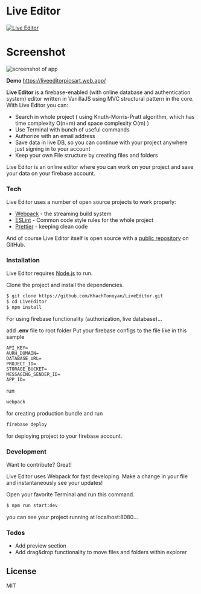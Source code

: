 # Live Editor
[![Live Editor](https://img.techpowerup.org/200803/picsart-08-03-06-30-17.png)](https://liveeditorpicsart.web.app/)

# Screenshot
![screenshot of app](https://img.techpowerup.org/200803/selection-722.png)

**Demo** https://liveeditorpicsart.web.app/

**Live Editor** is a firebase-enabled (with online database and authentication system) editor written in VanillaJS using MVC structural pattern in the core.
With Live Editor you can:
  - Search in whole project ( using Knuth-Morris-Pratt algorithm, which has time complexity O(n+m) and space complexity O(m) )
  - Use Terminal with bunch of useful commands
  - Authorize with an email address
  - Save data in live DB, so you can continue with your project anywhere just signing in to your account
  - Keep your own File structure by creating files and folders

Live Editor is an online editor where you can work on your project and save your data on your firebase account.

### Tech

Live Editor uses a number of open source projects to work properly:

* [Webpack] - the streaming build system
* [ESLint] - Common code style rules for the whole project
* [Prettier] - keeping clean code

And of course Live Editor itself is open source with a [public repository][dill]
 on GitHub.

### Installation

Live Editor requires [Node.js](https://nodejs.org/) to run.

Clone the project and install the dependencies.

```sh
$ git clone https://github.com/KhachTonoyan/LiveEditor.git
$ cd LiveEditor
$ npm install
```



For using firebase functionality (authorization, live database)...

add **.env** file to root folder
Put your firebase configs to the file like in this sample
```
API_KEY=
AURH_DOMAIN= 
DATABASE_URL= 
PROJECT_ID= 
STORAGE_BUCKET= 
MESSAGING_SENDER_ID= 
APP_ID=
```

run 
```sh
webpack
```
for creating production bundle and run 
```sh
firebase deploy
```
for deploying project to your firebase account.


### Development

Want to contribute? Great!

Live Editor uses Webpack for fast developing.
Make a change in your file and instantaneously see your updates!

Open your favorite Terminal and run this command.

```sh
$ npm run start:dev
```
you can see your project running at localhost:8080...


### Todos

 - Add preview section
 - Add drag&drop functionality to move files and folders within explorer

License
----

MIT


[//]: # (These are reference links used in the body of this note and get stripped out when the markdown processor does its job. There is no need to format nicely because it shouldn't be seen. Thanks SO - http://stackoverflow.com/questions/4823468/store-comments-in-markdown-syntax)


   [dill]: <https://github.com/KhachTonoyan/LiveEditor>
   [git-repo-url]: <https://github.com/KhachTonoyan/LiveEditor.git>
   [Webpack]: <https://webpack.js.org/>
   [ESLint]: <https://eslint.org/>
   [Prettier]: <https://prettier.io/>
   [node.js]: <http://nodejs.org>

 
